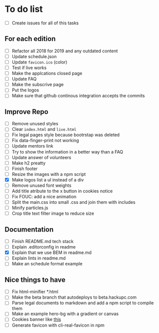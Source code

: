 # To do list

- [ ] Create issues for all of this tasks

## For each edition

- [ ] Refactor all 2018 for 2019 and any outdated content
- [ ] Update schedule.json
- [ ] Update `favicon.ico` (color)
- [ ] Test if live works
- [ ] Make the applcations closed page
- [ ] Update FAQ
- [ ] Make the subscrive page
- [ ] Put the logos
- [ ] Make sure that github continous integration accepts the commits

## Improve Repo

- [ ] Remove unused styles
- [ ] Clear `index.html` and `live.html`
- [ ] Fix legal pages style because bootrstap was deleted
- [ ] Fix data-finger-print not working
- [ ] Update mentors link
- [ ] Try to show the information in a better way than a FAQ
- [ ] Update answer of volunteers
- [ ] Make h2 preatty
- [ ] Finish footer
- [ ] Resize the images with a npm script
- [x] Make logos list a ul instead of a div
- [ ] Remove unused font weights
- [ ] Add title atribute to the x button in cookies notice
- [ ] Fix FOUC: add a nice animation
- [ ] Split the main.css into small .css and join them with includes
- [ ] Minify particles.js
- [ ] Crop title text filter image to reduce size

## Documentation

- [ ] Finish README.md tech stack
- [ ] Explain .editorconfig in readme
- [x] Explain that we use BEM in readme.md
- [ ] Explain lints in readme.md
- [ ] Make an schedule format example

## Nice things to have

- [ ] Fix html-minifier *.html
- [ ] Make the beta branch that autodeploys to beta.hackupc.com
- [ ] Parse legal documents to markdown and add a npm script to compile them
- [ ] Make an example hero-bg with a gradient or canvas
- [ ] Cookies banner like [this](https://speckyboy.com/)
- [ ] Generate favicon with cli-real-favicon in npm
